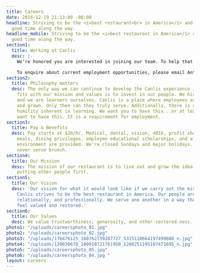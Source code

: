 ```yaml
---
title: Careers
date: 2016-12-19 21:13:00 -08:00
headline: Striving to be the <i>best restaurant<br> in America</i> and having a <br>damn
  good time along the way.
headline_mobile: Striving to be the <i>best restaurant in America</i> and have a damn
  good time along the way.
section1:
  title: Working at Canlis
  desc: |-
    We’re honored you are interested in joining our team. To help that process, we recommend you read most of this entire website to figure out what makes us tick. We recommend thinking about how working here will help you become more of who you want to become, not what you want to become. We recommend taking the advice of your mother — whatever it was she said, try to remember — it’s going to help you get a job here.

    To enquire about current employment opportunities, please email Anthea Gundersen at [work@canlis.com](mailto:work@canlis.com).
section2:
  title: Philosophy matters
  desc: The only way we can continue to develop the Canlis experience in a way that
    fits with our mission and values is to invest in our people. We hire learners
    and we are learners ourselves. Canlis is a place where employees are nurtured
    and grown. Only then can they truly serve. Additionally, there is a particular
    humility inherent in learning. We want you to have this...or at least to desperately
    want to have this. It is a requirement for employment.
section3:
  title: Pay & Benefits
  desc: Pay starts at $20/hr. Medical, dental, vision, 401k, profit sharing, staff
    meals, dining privileges, employee educational scholarships, and a superb team
    environment are provided. We're closed Sundays and major holidays...oh, and we'll
    never serve brunch.
section4:
  title: Our Mission
  desc: The mission of our restaurant is to live out and grow the idea that it's worth
    putting other people first.
section5:
  title: Our Vision
  desc: 'Our vision for what it would look like if we carry out the mission perfectly:
    Canlis strives to be the best restaurant in America. Our people are growing emotionally,
    relationally, and professionally. We serve one another in a way that makes people
    feel valued and restored.'
section6:
  title: Our Values
  desc: We value trustworthiness, generosity, and other-centered-ness.
photo1: "/uploads/careersphoto_01.jpg"
photo2: "/uploads/careersphoto_02.jpg"
photo3: "/uploads/176476125_160762739287727_5315110664197499088_n.jpg"
photo4: "/uploads/120036678_100910721761950_1280251195107471695_n.jpg"
photo5: "/uploads/careersphoto_05.jpg"
photo6: "/uploads/careersphoto_04.jpg "
layout: careers
---
```



